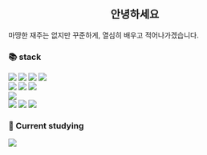 ## <center>안녕하세요 </center>

마땅한 재주는 없지만 꾸준하게, 열심히 배우고 적어나가겠습니다.

### 📚 stack
<img src="https://img.shields.io/badge/Python-3776AB?style=for-the-badge&logo=python&logoColor=white"> 
<img src="https://img.shields.io/badge/Java-007396?style=for-the-badge&logo=OpenJDK&logoColor=white">
<img src="https://img.shields.io/badge/C-A8B9CC?style=for-the-badge&logo=c&logoColor=white"> 
<img src="https://img.shields.io/badge/C++-00599C?style=for-the-badge&logo=cplusplus&logoColor=white"> 
<br>
<img src="https://img.shields.io/badge/html5-E34F26?style=for-the-badge&logo=html5&logoColor=white"> 
<img src="https://img.shields.io/badge/JS-F7DF1E?style=for-the-badge&logo=javascript&logoColor=white"> 
<img src="https://img.shields.io/badge/CSS-663399?style=for-the-badge&logo=CSS&logoColor=white"> 
<br> 
<img src="https://img.shields.io/badge/MYSQL-4479A1?style=for-the-badge&logo=mysql&logoColor=white"> 
<br>
<img src="https://img.shields.io/badge/Wireshark-1679A7?style=for-the-badge&logo=wireshark&logoColor=white">
<img src="https://img.shields.io/badge/burpsuite-FF6633?style=for-the-badge&logo=burpsuite&logoColor=white">
<img src="https://img.shields.io/badge/OWASP-000000?style=for-the-badge&logo=owasp&logoColor=white">

### 🌱 Current studying <br>
<img src="https://img.shields.io/badge/Spring-6DB33F?style=for-the-badge&logo=spring&logoColor=white">
